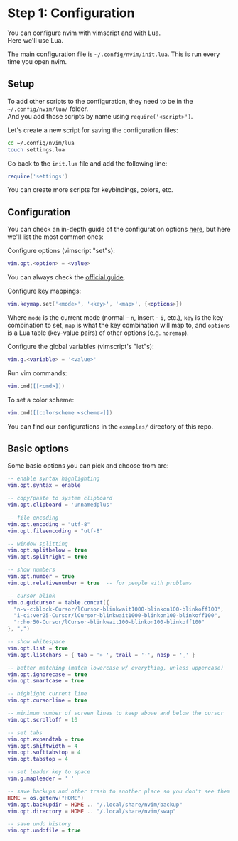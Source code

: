 # Step 1: Configuration

You can configure nvim with vimscript and with Lua.  
Here we'll use Lua.

The main configuration file is `~/.config/nvim/init.lua`. This is run every time you open nvim.  

## Setup
To add other scripts to the configuration, they need to be in the `~/.config/nvim/lua/` folder.  
And you add those scripts by name using `require('<script>')`.  

Let's create a new script for saving the configuration files:
```bash
cd ~/.config/nvim/lua
touch settings.lua
```

Go back to the `init.lua` file and add the following line:
```lua
require('settings')
```

You can create more scripts for keybindings, colors, etc.


## Configuration
You can check an in-depth guide of the configuration options [here](https://vonheikemen.github.io/devlog/tools/configuring-neovim-using-lua/), but here we'll list the most common ones:

Configure options (vimscript "set"s):
```lua
vim.opt.<option> = <value>
```
You can always check the [official guide](https://neovim.io/doc/user/quickref.html#option-list).

Configure key mappings:
```lua
vim.keymap.set('<mode>', '<key>', '<map>', {<options>})
```
Where `mode` is the current mode (normal - `n`, insert - `i`, etc.), `key` is the key combination to set, `map` is what the key combination will map to, and `options` is a Lua table (key-value pairs) of other options (e.g. `noremap`).

Configure the global variables (vimscript's "let"s):
```lua
vim.g.<variable> = '<value>'
```

Run vim commands:
```lua
vim.cmd([[<cmd>]])
```

To set a color scheme:
```lua
vim.cmd([[colorscheme <scheme>]])
```


You can find our configurations in the `examples/` directory of this repo.  

## Basic options
Some basic options you can pick and choose from are:
```lua
-- enable syntax highlighting
vim.opt.syntax = enable
```
```lua
-- copy/paste to system clipboard
vim.opt.clipboard = 'unnamedplus'
```
```lua
-- file encoding
vim.opt.encoding = "utf-8"
vim.opt.fileencoding = "utf-8"
```
```lua
-- window splitting
vim.opt.splitbelow = true
vim.opt.splitright = true
```
```lua
-- show numbers
vim.opt.number = true
vim.opt.relativenumber = true  -- for people with problems
```
```lua
-- cursor blink
vim.o.guicursor = table.concat({
  "n-v-c:block-Cursor/lCursor-blinkwait1000-blinkon100-blinkoff100",
  "i-ci:ver25-Cursor/lCursor-blinkwait1000-blinkon100-blinkoff100",
  "r:hor50-Cursor/lCursor-blinkwait100-blinkon100-blinkoff100"
}, ",")
```
```lua
-- show whitespace
vim.opt.list = true
vim.opt.listchars = { tab = '» ', trail = '·', nbsp = '␣' }
```
```lua
-- better matching (match lowercase w/ everything, unless uppercase)
vim.opt.ignorecase = true
vim.opt.smartcase = true
```
```lua
-- highlight current line
vim.opt.cursorline = true
```
```lua
-- minimum number of screen lines to keep above and below the cursor
vim.opt.scrolloff = 10
```
```lua
-- set tabs
vim.opt.expandtab = true
vim.opt.shiftwidth = 4
vim.opt.softtabstop = 4
vim.opt.tabstop = 4
```
```lua
-- set leader key to space
vim.g.mapleader = ' '
```
```lua
-- save backups and other trash to another place so you don't see them
HOME = os.getenv("HOME")
vim.opt.backupdir = HOME .. "/.local/share/nvim/backup"
vim.opt.directory = HOME .. "/.local/share/nvim/swap"
```
```lua
-- save undo history
vim.opt.undofile = true
```